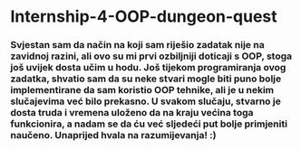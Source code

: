 # Internship-4-OOP-dungeon-quest
### Svjestan sam da način na koji sam riješio zadatak nije na zavidnoj razini, ali ovo su mi prvi ozbiljniji doticaji s OOP, stoga još uvijek dosta učim u hodu. Još tijekom programiranja ovog zadatka, shvatio sam da su neke stvari mogle biti puno bolje implementirane da sam koristio OOP tehnike, ali je u nekim slučajevima već bilo prekasno. U svakom slučaju, stvarno je dosta truda i vremena uloženo da na kraju većina toga funkcionira, a nadam se da ću već sljedeći put bolje primjeniti naučeno.  Unaprijed hvala na razumijevanja! :)